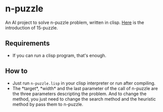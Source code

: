# n-puzzle

An AI project to solve n-puzzle problem, written in clisp.
[Here](http://en.wikipedia.org/wiki/8-puzzle) is the introduction of 15-puzzle.

## Requirements

* If you can run a clisp program, that's enough.

## How to

* Just run `n-puzzle.lisp` in your clisp interpreter or run after compiling.
* The \*target\*, \*width\* and the last parameter of the call of n-puzzle are the three parameters descripting the problem. And to change the method, you just need to change the search method and the heuristic method by pass them to n-puzzle.